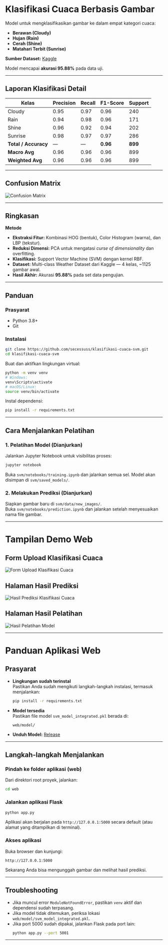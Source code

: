 # Klasifikasi Cuaca Berbasis Gambar

Model untuk mengklasifikasikan gambar ke dalam empat kategori cuaca:

- **Berawan (Cloudy)**
- **Hujan (Rain)**
- **Cerah (Shine)**
- **Matahari Terbit (Sunrise)**

**Sumber Dataset:** [Kaggle](https://www.kaggle.com/datasets/pratik2901/multiclass-weather-dataset)

Model mencapai **akurasi 95.88%** pada data uji.

---

## Laporan Klasifikasi Detail

| Kelas    | Precision | Recall | F1-Score | Support |
|----------|-----------|--------|----------|---------|
| Cloudy   | 0.95      | 0.97   | 0.96     | 240     |
| Rain     | 0.94      | 0.98   | 0.96     | 171     |
| Shine    | 0.96      | 0.92   | 0.94     | 202     |
| Sunrise  | 0.98      | 0.97   | 0.97     | 286     |
| **Total / Accuracy** | — | — | **0.96** | **899** |
| **Macro Avg** | 0.96 | 0.96 | 0.96 | 899 |
| **Weighted Avg** | 0.96 | 0.96 | 0.96 | 899 |

---

## Confusion Matrix
![Confusion Matrix](svm/experiments/results/confusion_matrix.png)

---

## Ringkasan

**Metode**
- **Ekstraksi Fitur:** Kombinasi HOG (bentuk), Color Histogram (warna), dan LBP (tekstur).
- **Reduksi Dimensi:** PCA untuk mengatasi *curse of dimensionality* dan overfitting.
- **Klasifikasi:** Support Vector Machine (SVM) dengan kernel RBF.
- **Dataset:** Multi-class Weather Dataset dari Kaggle — 4 kelas, ~1125 gambar awal.
- **Hasil Akhir:** Akurasi **95.88%** pada set data pengujian.

---

## Panduan

### Prasyarat
- Python 3.8+
- Git

### Instalasi

```bash
git clone https://github.com/secessuss/klasifikasi-cuaca-svm.git
cd klasifikasi-cuaca-svm
```

Buat dan aktifkan lingkungan virtual:

```bash
python -m venv venv
# Windows:
venv\Scripts\activate
# macOS/Linux:
source venv/bin/activate
```

Instal dependensi:

```bash
pip install -r requirements.txt
```

---

## Cara Menjalankan Pelatihan

### 1. Pelatihan Model (Dianjurkan)
Jalankan Jupyter Notebook untuk visibilitas proses:

```bash
jupyter notebook
```

Buka `svm/notebooks/training.ipynb` dan jalankan semua sel. Model akan disimpan di `svm/saved_models/`.

### 2. Melakukan Prediksi (Dianjurkan)
Siapkan gambar baru di `svm/data/new_images/`.  
Buka `svm/notebooks/prediction.ipynb` dan jalankan setelah menyesuaikan nama file gambar.

---

# Tampilan Demo Web

## Form Upload Klasifikasi Cuaca
![Form Upload Klasifikasi Cuaca](docs/images/demo-home.png)

## Halaman Hasil Prediksi
![Hasil Prediksi Klasifikasi Cuaca](docs/images/demo-result.png)

## Halaman Hasil Pelatihan
![Hasil Pelatihan Model](docs/images/demo-visualization.png)

---

# Panduan Aplikasi Web

## Prasyarat

- **Lingkungan sudah terinstal**  
  Pastikan Anda sudah mengikuti langkah-langkah instalasi, termasuk menjalankan:
  ```bash
  pip install -r requirements.txt
  ```

- **Model tersedia**  
  Pastikan file model `svm_model_integrated.pkl` berada di:
  ```
  web/model/
  ```

- **Unduh Model:** [Release](https://github.com/secessuss/klasifikasi-cuaca-svm/releases)

---

## Langkah-langkah Menjalankan

### Pindah ke folder aplikasi (web)
Dari direktori root proyek, jalankan:
```bash
cd web
```

### Jalankan aplikasi Flask
```bash
python app.py
```

Aplikasi akan berjalan pada `http://127.0.0.1:5000` secara default (atau alamat yang ditampilkan di terminal).

### Akses aplikasi
Buka browser dan kunjungi:
```
http://127.0.0.1:5000
```

Sekarang Anda bisa mengunggah gambar dan melihat hasil prediksi.

---

## Troubleshooting

- Jika muncul error `ModuleNotFoundError`, pastikan `venv` aktif dan dependensi sudah terpasang.  
- Jika model tidak ditemukan, periksa lokasi `web/model/svm_model_integrated.pkl`.  
- Jika port 5000 sudah dipakai, jalankan Flask pada port lain:
  ```bash
  python app.py --port 5001
  ```

---